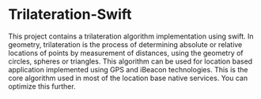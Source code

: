 # Trilateration-Swift
This project contains a trilateration algorithm implementation using swift. In geometry, trilateration is the process of determining absolute or 
relative locations of points by measurement of distances, using the geometry of circles, spheres or triangles. 
This algorithm can be used for location based application implemented using GPS and iBeacon technologies. This is the core algorithm used in most of the location base native services. You can optimize this further.
